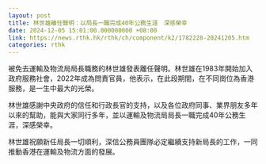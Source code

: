 ```yaml
---
layout: post
title: 林世雄離任聲明：以局長一職完成40年公務生涯　深感榮幸
date: 2024-12-05 15:01:00.000000000 +08:00
link: https://news.rthk.hk/rthk/ch/component/k2/1782228-20241205.htm
categories: rthk
---
```


被免去運輸及物流局局長職務的林世雄發表離任聲明。林世雄在1983年開始加入政府服務社會，2022年成為問責官員，他表示，在此段期間，在不同崗位為香港服務，是一生中最大的光榮。

林世雄感謝中央政府的信任和行政長官的支持，以及各位政府同事、業界朋友多年以來的幫助，能與大家同行多年，並以運輸及物流局局長一職完成40年公務生涯，深感榮幸。

林世雄祝願新任局長一切順利，深信公務員團隊必定繼續支持新局長的工作，一同推動香港在運輸及物流方面的發展。
